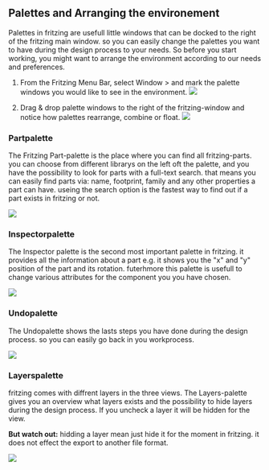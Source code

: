 ## Palettes and Arranging the environement

Palettes in fritzing are usefull little windows that can be docked to the right of the fritzing main window. so you can easily change the palettes you want to have during the design process to your needs.
So before you start working, you might want to arrange the environment according to our needs and preferences.

1. From the Fritzing Menu Bar, select Window > and mark the palette windows you would like to see in the environment.
![](02_palettes_palettearrange.png)

2. Drag & drop palette windows to the right of the fritzing-window and notice how palettes rearrange, combine or float.
![](02_palettes_partsDocked.JPG)


### Partpalette

The Fritzing Part-palette is the place where you can find all fritzing-parts. you can choose from different librarys on the left oft the palette, and you have the possibility to look for parts with a full-text search. that means you can easily find parts via: name, footprint, family and any other properties a part can have. useing the search option is the fastest way to find out if a part exists in fritzing or not.

![](02_palettes_parts.jpg)


### Inspectorpalette

The Inspector palette is the second most important palette in fritzing. it provides all the information about a part e.g. it shows you the "x" and "y" position of the part and its rotation. futerhmore this palette is usefull to change various attributes for the component you you have chosen.

![](02_palettes_inspector.jpg)

### Undopalette

The Undopalette shows the lasts steps you have done during the design process. so you can easily go back in you workprocess. 

![](02_palettes_undo.jpg)


### Layerspalette

fritzing comes with diffrent layers in the three views. The Layers-palette gives you an overview what layers exists and the possibility to hide layers during the design process. If you uncheck a layer it will be hidden for the view.

**But watch out:** hidding a layer mean just hide it for the moment in fritzing. it does not effect the export to another file format. 

![](02_palettes_layers.jpg)
